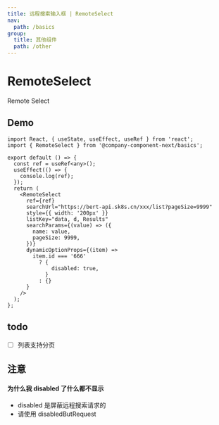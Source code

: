```yaml
---
title: 远程搜索输入框 | RemoteSelect
nav:
  path: /basics
group:
  title: 其他组件
  path: /other
---
```


# RemoteSelect

Remote Select

## Demo

```tsx
import React, { useState, useEffect, useRef } from 'react';
import { RemoteSelect } from '@company-component-next/basics';

export default () => {
  const ref = useRef<any>();
  useEffect(() => {
    console.log(ref);
  });
  return (
    <RemoteSelect
      ref={ref}
      searchUrl="https://bert-api.sk8s.cn/xxx/list?pageSize=9999"
      style={{ width: '200px' }}
      listKey="data, d, Results"
      searchParams={(value) => ({
        name: value,
        pageSize: 9999,
      })}
      dynamicOptionProps={(item) =>
        item.id === '666'
          ? {
              disabled: true,
            }
          : {}
      }
    />
  );
};
```

<API src="./index.tsx"></API>

## todo

- [ ] 列表支持分页

## 注意

#### 为什么我 disabled 了什么都不显示

- disabled 是屏蔽远程搜索请求的
- 请使用 disabledButRequest
